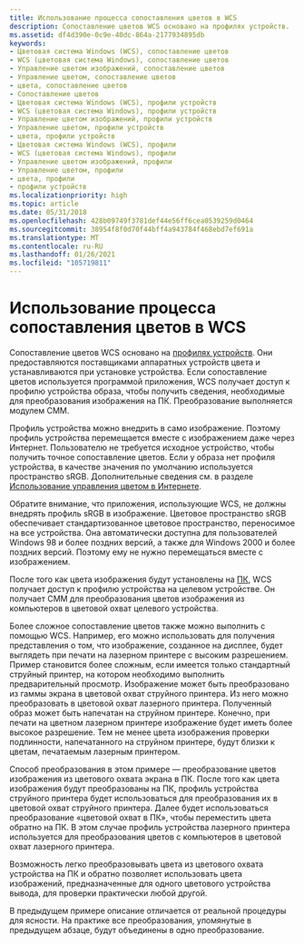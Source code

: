 ```yaml
---
title: Использование процесса сопоставления цветов в WCS
description: Сопоставление цветов WCS основано на профилях устройств.
ms.assetid: df4d390e-0c9e-40dc-864a-2177934895db
keywords:
- Цветовая система Windows (WCS), сопоставление цветов
- WCS (цветовая система Windows), сопоставление цветов
- Управление цветом изображений, сопоставление цветов
- Управление цветом, сопоставление цветов
- цвета, сопоставление цветов
- Сопоставление цветов
- Цветовая система Windows (WCS), профили устройств
- WCS (цветовая система Windows), профили устройств
- Управление цветом изображений, профили устройств
- Управление цветом, профили устройств
- цвета, профили устройств
- Цветовая система Windows (WCS), профили
- WCS (цветовая система Windows), профили
- Управление цветом изображений, профили
- Управление цветом, профили
- цвета, профили
- профили устройств
ms.localizationpriority: high
ms.topic: article
ms.date: 05/31/2018
ms.openlocfilehash: 428b09749f3781def44e56ff6cea0539259d0464
ms.sourcegitcommit: 38954f8f0d70f44bff4a943784f468ebd7ef691a
ms.translationtype: MT
ms.contentlocale: ru-RU
ms.lasthandoff: 01/26/2021
ms.locfileid: "105719811"
---
```

# <a name="using-the-color-mapping-process-with-wcs"></a>Использование процесса сопоставления цветов в WCS

Сопоставление цветов WCS основано на [профилях устройств](d.md). Они предоставляются поставщиками аппаратных устройств цвета и устанавливаются при установке устройства. Если сопоставление цветов используется программой приложения, WCS получает доступ к профилю устройства образа, чтобы получить сведения, необходимые для преобразования изображения на ПК. Преобразование выполняется модулем CMM.

Профиль устройства можно внедрить в само изображение. Поэтому профиль устройства перемещается вместе с изображением даже через Интернет. Пользователю не требуется исходное устройство, чтобы получить точное сопоставление цветов. Если у образа нет профиля устройства, в качестве значения по умолчанию используется пространство sRGB. Дополнительные сведения см. в разделе [Использование управления цветом в Интернете](using-color-management-on-the-internet.md).

Обратите внимание, что приложения, использующие WCS, не должны внедрять профиль sRGB в изображение. Цветовое пространство sRGB обеспечивает стандартизованное цветовое пространство, переносимое на все устройства. Она автоматически доступна для пользователей Windows 98 и более поздних версий, а также для Windows 2000 и более поздних версий. Поэтому ему не нужно перемещаться вместе с изображением.

После того как цвета изображения будут установлены на [ПК](p.md), WCS получает доступ к профилю устройства на целевом устройстве. Он получает CMM для преобразования цветов изображения из компьютеров в цветовой охват целевого устройства.

Более сложное сопоставление цветов также можно выполнить с помощью WCS. Например, его можно использовать для получения представления о том, что изображение, созданное на дисплее, будет выглядеть при печати на лазерном принтере с высоким разрешением. Пример становится более сложным, если имеется только стандартный струйный принтер, на котором необходимо выполнить предварительный просмотр. Изображение может быть преобразовано из гаммы экрана в цветовой охват струйного принтера. Из него можно преобразовать в цветовой охват лазерного принтера. Полученный образ может быть напечатан на струйном принтере. Конечно, при печати на цветном лазерном принтере изображение будет иметь более высокое разрешение. Тем не менее цвета изображения проверки подлинности, напечатанного на струйном принтере, будут близки к цветам, печатаемым лазерным принтером.

Способ преобразования в этом примере — преобразование цветов изображения из цветового охвата экрана в ПК. После того как цвета изображения будут преобразованы на ПК, профиль устройства струйного принтера будет использоваться для преобразования их в цветовой охват струйного принтера. Далее будет использоваться преобразование «цветовой охват в ПК», чтобы переместить цвета обратно на ПК. В этом случае профиль устройства лазерного принтера используется для преобразования цветов с компьютеров в цветовой охват лазерного принтера.

Возможность легко преобразовывать цвета из цветового охвата устройства на ПК и обратно позволяет использовать цвета изображений, предназначенные для одного цветового устройства вывода, для проверки практически любой другой.

В предыдущем примере описание отличается от реальной процедуры для ясности. На практике все преобразования, упомянутые в предыдущем абзаце, будут объединены в одно преобразование.

 

 




